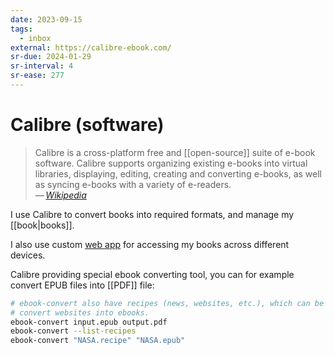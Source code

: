 ```yaml
---
date: 2023-09-15
tags:
  - inbox
external: https://calibre-ebook.com/
sr-due: 2024-01-29
sr-interval: 4
sr-ease: 277
---
```


# Calibre (software)

> Calibre is a cross-platform free and [[open-source]] suite of e-book software.
> Calibre supports organizing existing e-books into virtual libraries,
> displaying, editing, creating and converting e-books, as well as syncing
> e-books with a variety of e-readers.\
> — <cite>[Wikipedia](https://en.wikipedia.org/wiki/Calibre_\(software\))</cite>

I use Calibre to convert books into required formats, and manage my
[[book|books]].

I also use custom [web app](https://github.com/janeczku/calibre-web) for
accessing my books across different devices.

Calibre providing special ebook converting tool, you can for example convert
EPUB files into [[PDF]] file:

```sh
# ebook-convert also have recipes (news, websites, etc.), which can be used to
# convert websites into ebooks.
ebook-convert input.epub output.pdf
ebook-convert --list-recipes
ebook-convert "NASA.recipe" "NASA.epub"
```
